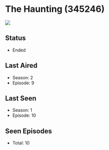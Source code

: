 # The Haunting (345246)

<img src="https://dg31sz3gwrwan.cloudfront.net/poster/345246/62048745-0-optimized.jpg" />

## Status
* Ended
## Last Aired
* Season: 2
* Episode: 9
## Last Seen
* Season: 1
* Episode: 10
## Seen Episodes
* Total: 10

